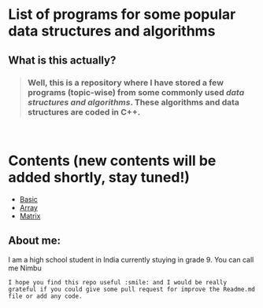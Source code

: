 # List of programs for some popular data structures and algorithms

## **What is this actually?**
> ### Well, this is a repository where I have stored a few programs (**topic-wise**) from some commonly used <i>data structures and algorithms</i>. These algorithms and data structures are coded in **C++**.

<br/>

# **Contents** (new contents will be added shortly, stay tuned!)
- [Basic]()
- [Array](Array/)
- [Matrix](Matrix/)






## About me:
I am a high school student in India currently stuying in grade 9.
You can call me Nimbu

    I hope you find this repo useful :smile: and I would be really grateful if you could give some pull request for improve the Readme.md file or add any code.
